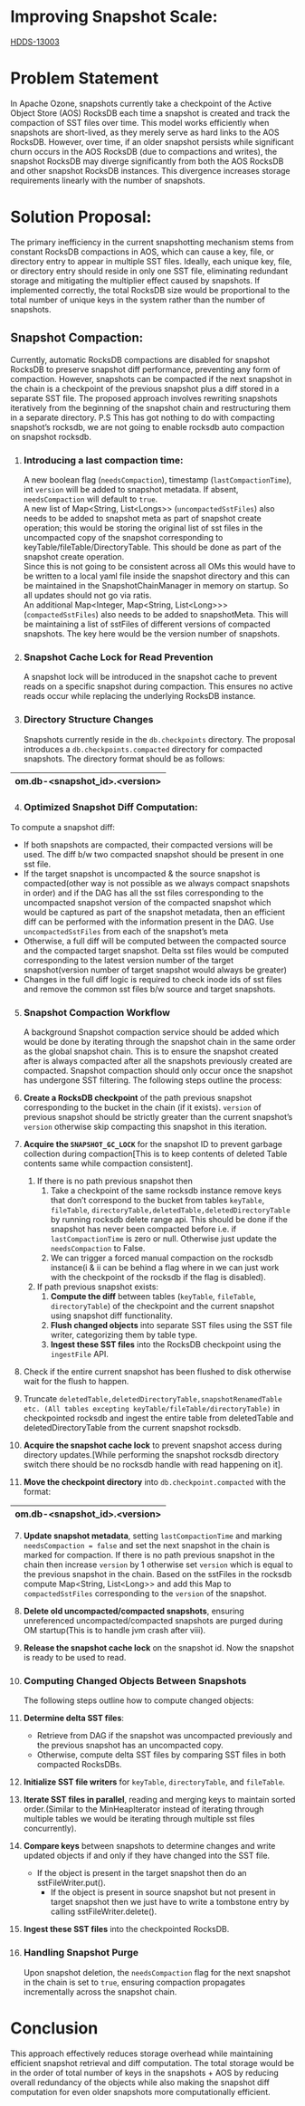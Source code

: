 # Improving Snapshot Scale:

[HDDS-13003](https://issues.apache.org/jira/browse/HDDS-13003)

# Problem Statement

In Apache Ozone, snapshots currently take a checkpoint of the Active Object Store (AOS) RocksDB each time a snapshot is created and track the compaction of SST files over time. This model works efficiently when snapshots are short-lived, as they merely serve as hard links to the AOS RocksDB. However, over time, if an older snapshot persists while significant churn occurs in the AOS RocksDB (due to compactions and writes), the snapshot RocksDB may diverge significantly from both the AOS RocksDB and other snapshot RocksDB instances. This divergence increases storage requirements linearly with the number of snapshots.

# Solution Proposal:

The primary inefficiency in the current snapshotting mechanism stems from constant RocksDB compactions in AOS, which can cause a key, file, or directory entry to appear in multiple SST files. Ideally, each unique key, file, or directory entry should reside in only one SST file, eliminating redundant storage and mitigating the multiplier effect caused by snapshots. If implemented correctly, the total RocksDB size would be proportional to the total number of unique keys in the system rather than the number of snapshots.

## Snapshot Compaction:

Currently, automatic RocksDB compactions are disabled for snapshot RocksDB to preserve snapshot diff performance, preventing any form of compaction. However, snapshots can be compacted if the next snapshot in the chain is a checkpoint of the previous snapshot plus a diff stored in a separate SST file. The proposed approach involves rewriting snapshots iteratively from the beginning of the snapshot chain and restructuring them in a separate directory. P.S This has got nothing to do with compacting snapshot’s rocksdb, we are not going to enable rocksdb auto compaction on snapshot rocksdb.

1. ### Introducing a last compaction time:

   A new boolean flag (`needsCompaction`), timestamp (`lastCompactionTime`), int `version` will be added to snapshot metadata. If absent, `needsCompaction` will default to `true`.   
   A new list of Map\<String, List\<Longs\>\> (`uncompactedSstFiles`) also needs to be added to snapshot meta as part of snapshot create operation; this would be storing the original list of sst files in the uncompacted copy of the snapshot corresponding to keyTable/fileTable/DirectoryTable. This should be done as part of the snapshot create operation.  
   Since this is not going to be consistent across all OMs this would have to be written to a local yaml file inside the snapshot directory and this can be maintained in the SnapshotChainManager in memory on startup. So all updates should not go via ratis.  
   An additional Map\<Integer, Map\<String, List\<Long\>\>\> (`compactedSstFiles`) also needs to be added to snapshotMeta. This will be maintaining a list of sstFiles of different versions of compacted snapshots. The key here would be the version number of snapshots.

2. ### Snapshot Cache Lock for Read Prevention

   A snapshot lock will be introduced in the snapshot cache to prevent reads on a specific snapshot during compaction. This ensures no active reads occur while replacing the underlying RocksDB instance.

3. ### Directory Structure Changes

   Snapshots currently reside in the `db.checkpoints` directory. The proposal introduces a `db.checkpoints.compacted` directory for compacted snapshots. The directory format should be as follows:

| om.db-\<snapshot\_id\>.\<version\> |
| :---- |

4. ### Optimized Snapshot Diff Computation:

To compute a snapshot diff:

* If both snapshots are compacted, their compacted versions will be used. The diff b/w two compacted snapshot should be present in one sst file.  
* If the target snapshot is uncompacted & the source snapshot is compacted(other way is not possible as we always compact snapshots in order) and if the DAG has all the sst files corresponding to the uncompacted snapshot version of the compacted snapshot which would be captured as part of the snapshot metadata, then an efficient diff can be performed with the information present in the DAG. Use `uncompactedSstFiles` from each of the snapshot’s meta  
* Otherwise, a full diff will be computed between the compacted source and the compacted target snapshot. Delta sst files would be computed corresponding to the latest version number of the target snapshot(version number of target snapshot would always be greater)  
* Changes in the full diff logic is required to check inode ids of sst files and remove the common sst files b/w source and target snapshots. 


5. ### Snapshot Compaction Workflow

   A background Snapshot compaction service should be added which would be done by iterating through the snapshot chain in the same order as the global snapshot chain. This is to ensure the snapshot created after is always compacted after all the snapshots previously created are compacted. Snapshot compaction should only occur once the snapshot has undergone SST filtering. The following steps outline the process:  
1. **Create a RocksDB checkpoint** of the path previous snapshot corresponding to the bucket in the chain (if it exists). `version` of previous snapshot should be strictly greater than the current snapshot’s `version` otherwise skip compacting this snapshot in this iteration.   
2. **Acquire the `SNAPSHOT_GC_LOCK`** for the snapshot ID to prevent garbage collection during compaction\[This is to keep contents of deleted Table contents same while compaction consistent\].  
   1. If there is no path previous snapshot then  
      1.  Take a checkpoint of the same rocksdb instance remove keys that don’t correspond to the bucket from tables `keyTable`, `fileTable`, `directoryTable,deletedTable,deletedDirectoryTable` by running rocksdb delete range api. This should be done if the snapshot has never been compacted before i.e. if `lastCompactionTime` is zero or null. Otherwise just update the `needsCompaction` to False.  
      2. We can trigger a forced manual compaction on the rocksdb instance(i & ii can be behind a flag where in we can just work with the checkpoint of the rocksdb if the flag is disabled).  
   2. If path previous snapshot exists:  
      1. **Compute the diff** between tables (`keyTable`, `fileTable`, `directoryTable`) of the checkpoint and the current snapshot using snapshot diff functionality.  
      2. **Flush changed objects** into separate SST files using the SST file writer, categorizing them by table type.  
      3. **Ingest these SST files** into the RocksDB checkpoint using the `ingestFile` API.  
3. Check if the entire current snapshot has been flushed to disk otherwise wait for the flush to happen.  
4. Truncate `deletedTable,deletedDirectoryTable,snapshotRenamedTable etc. (All tables excepting keyTable/fileTable/directoryTable)` in checkpointed rocksdb and ingest the entire table from deletedTable and deletedDirectoryTable from the current snapshot rocksdb.  
5. **Acquire the snapshot cache lock** to prevent snapshot access during directory updates.\[While performing the snapshot rocksdb directory switch there should be no rocksdb handle with read happening on it\].  
6. **Move the checkpoint directory** into `db.checkpoint.compacted` with the format:

| om.db-\<snapshot\_id\>.\<version\> |
| :---- |

7. **Update snapshot metadata**, setting `lastCompactionTime` and marking `needsCompaction = false` and set the next snapshot in the chain is marked for compaction. If there is no path previous snapshot in the chain then increase `version`  by 1 otherwise set `version` which is equal to the previous snapshot in the chain. Based on the sstFiles in the rocksdb compute Map\<String, List\<Long\>\> and add this Map to `compactedSstFiles` corresponding to the `version` of the snapshot.  
8. **Delete old uncompacted/compacted snapshots**, ensuring unreferenced uncompacted/compacted snapshots are purged during OM startup(This is to handle jvm crash after viii).  
9. **Release the snapshot cache lock** on the snapshot id. Now the snapshot is ready to be used to read.

   

6. ### Computing Changed Objects Between Snapshots

   The following steps outline how to compute changed objects:  
1. **Determine delta SST files**:  
   * Retrieve from DAG if the snapshot was uncompacted previously and the previous snapshot has an uncompacted copy.  
   * Otherwise, compute delta SST files by comparing SST files in both compacted RocksDBs.  
2. **Initialize SST file writers** for `keyTable`, `directoryTable`, and `fileTable`.  
3. **Iterate SST files in parallel**, reading and merging keys to maintain sorted order.(Similar to the MinHeapIterator instead of iterating through multiple tables we would be iterating through multiple sst files concurrently).  
4. **Compare keys** between snapshots to determine changes and write updated objects if and only if they have changed into the SST file.  
   * If the object is present in the target snapshot then do an sstFileWriter.put().  
     * If the object is present in source snapshot but not present in target snapshot then we just have to write a tombstone entry by calling sstFileWriter.delete().  
5. **Ingest these SST files** into the checkpointed RocksDB.

7. ### Handling Snapshot Purge

   Upon snapshot deletion, the `needsCompaction` flag for the next snapshot in the chain is set to `true`, ensuring compaction propagates incrementally across the snapshot chain.

# Conclusion

This approach effectively reduces storage overhead while maintaining efficient snapshot retrieval and diff computation. The total storage would be in the order of total number of keys in the snapshots \+ AOS by reducing overall redundancy of the objects while also making the snapshot diff computation for even older snapshots more computationally efficient.

 

